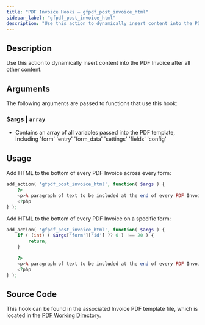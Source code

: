 ```yaml
---
title: "PDF Invoice Hooks – gfpdf_post_invoice_html"
sidebar_label: "gfpdf_post_invoice_html"
description: "Use this action to dynamically insert content into the PDF Invoice after all other content."
---
```


## Description

Use this action to dynamically insert content into the PDF Invoice after all other content.

## Arguments

The following arguments are passed to functions that use this hook:

### $args | `array`
* Contains an array of all variables passed into the PDF template, including 'form' 'entry' 'form_data' 'settings' 'fields' 'config'

## Usage

Add HTML to the bottom of every PDF Invoice across every form:

```php
add_action( 'gfpdf_post_invoice_html', function( $args ) {
	?>
	<p>A paragraph of text to be included at the end of every PDF Invoice for all forms.</p>
	<?php
} );
```

Add HTML to the bottom of every PDF Invoice on a specific form:

```php
add_action( 'gfpdf_post_invoice_html', function( $args ) {
    if ( (int) ( $args['form']['id'] ?? 0 ) !== 20 ) {
        return;
    }

	?>
	<p>A paragraph of text to be included at the end of every PDF Invoice for a specific form.</p>
	<?php
} );
```

## Source Code

This hook can be found in the associated Invoice PDF template file, which is located in the [PDF Working Directory](../../developers/first-custom-pdf.md#pdf-working-directory).
